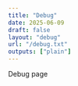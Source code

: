 ```yaml
---
title: "Debug"
date: 2025-06-09
draft: false
layout: "debug"
url: "/debug.txt"
outputs: ["plain"]
---
```


Debug page
